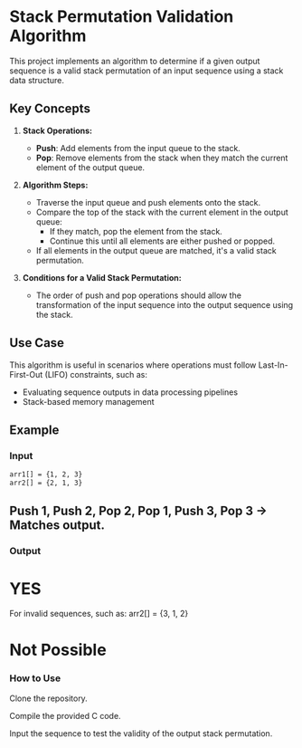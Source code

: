 # Stack Permutation Validation Algorithm

This project implements an algorithm to determine if a given output sequence is a valid stack permutation of an input sequence using a stack data structure.

## Key Concepts

1. **Stack Operations:**

   - **Push**: Add elements from the input queue to the stack.
   - **Pop**: Remove elements from the stack when they match the current element of the output queue.

2. **Algorithm Steps:**

   - Traverse the input queue and push elements onto the stack.
   - Compare the top of the stack with the current element in the output queue:
     - If they match, pop the element from the stack.
     - Continue this until all elements are either pushed or popped.
   - If all elements in the output queue are matched, it's a valid stack permutation.

3. **Conditions for a Valid Stack Permutation:**
   - The order of push and pop operations should allow the transformation of the input sequence into the output sequence using the stack.

## Use Case

This algorithm is useful in scenarios where operations must follow Last-In-First-Out (LIFO) constraints, such as:

- Evaluating sequence outputs in data processing pipelines
- Stack-based memory management

## Example

### Input

```bash
arr1[] = {1, 2, 3}
arr2[] = {2, 1, 3}
```

## Push 1, Push 2, Pop 2, Pop 1, Push 3, Pop 3 → Matches output.

### Output

# YES

For invalid sequences, such as:
arr2[] = {3, 1, 2}

# Not Possible

### How to Use

 Clone the repository.

 Compile the provided C code.

 Input the sequence to test the validity of the output stack permutation.
